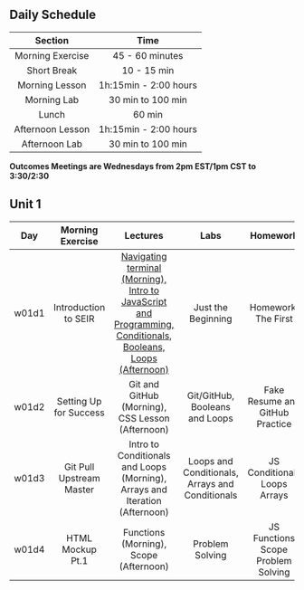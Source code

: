 ## Daily Schedule
| Section | Time |
|:--:|:---------:|
| Morning Exercise | 45 - 60 minutes |
| Short Break | 10 - 15 min |
| Morning Lesson | 1h:15min - 2:00 hours |
| Morning Lab | 30 min to 100 min |
| Lunch | 60 min |
| Afternoon Lesson | 1h:15min - 2:00 hours |
| Afternoon Lab | 30 min to 100 min |

**Outcomes Meetings are Wednesdays from 2pm EST/1pm CST to 3:30/2:30**

## Unit 1
| Day | Morning Exercise | Lectures | Labs | Homework |
|:---:|:-----------:|:-------:|:-----------:|:-----------:|
| w01d1 | Introduction to SEIR | [Navigating terminal (Morning), Intro to JavaScript and Programming, Conditionals, Booleans, Loops (Afternoon)](./w01d01/instructor_notes) | Just the Beginning | Homework, The First |
| w01d2 | Setting Up for Success | Git and GitHub (Morning), CSS Lesson (Afternoon) | Git/GitHub, Booleans and Loops | Fake Resume and GitHub Practice|
| w01d3 | Git Pull Upstream Master | Intro to Conditionals and Loops (Morning), Arrays and Iteration (Afternoon) | Loops and Conditionals, Arrays and Conditionals | JS Conditionals Loops Arrays |
| w01d4 | HTML Mockup Pt.1 | Functions (Morning), Scope (Afternoon) | Problem Solving | JS Functions Scope Problem Solving |


